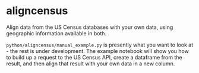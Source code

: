 # aligncensus
Align data from the US Census databases with your own data, using geographic information available in both.

`python/aligncensus/manual_example.py` is presently what you want to look at - the rest is under development. The example notebook will show you how to build up a request to the US Census API, create a dataframe from the result, and then align that result with your own data in a new column.
